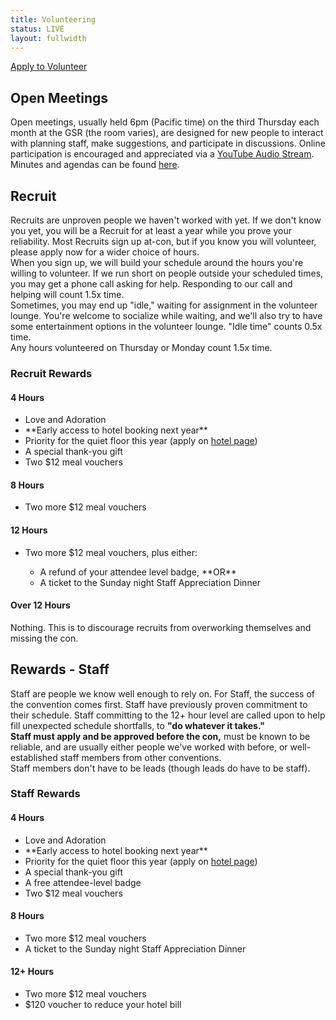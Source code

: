 ```yaml
---
title: Volunteering
status: LIVE
layout: fullwidth
---
```

<div class="page-wrapper">
<p class="textcenter"><a class="button" href="https://reg.goblfc.org/apply/volunteer">Apply to Volunteer</a></p>
</div>

<div class="one-full bg-one">
<div class="page-wrapper">

## Open Meetings

Open meetings, usually held 6pm (Pacific time) on the third Thursday each month at the GSR (the room varies), are designed for new people to interact with planning staff, make suggestions, and participate in discussions. Online participation is encouraged and appreciated via a <a href="https://www.youtube.com/c/BiggestlittlefurconOrg" target="_blank">YouTube Audio Stream</a>. Minutes and agendas can be found <a href="https://drive.google.com/folderview?id=0B93xZv0lzNSAaW1yTFh3a2JkQlU" target="_blank">here</a>.

<!--<small>**NOTE**: Sometimes the date and time are different, check <a href="http://www.twitter.com/biggestlittlefc" target="_blank">Twitter</a> for updates.</small>

- **Thursday Feb 15, GSR, Whitney Room.** 6pm for leads and 2nds, 7pm for general session-->

<div class="clear"></div>
</div>
</div>

<div class="one-full bg-two">
<div class="page-wrapper">

## Recruit
Recruits are unproven people we haven't worked with yet. If we don't know you yet, you will be a Recruit for at least a year while you prove your reliability. Most Recruits sign up at-con, but if you know you will volunteer, please apply now for a wider choice of hours.
<br>  When you sign up, we will build your schedule around the hours you're willing to volunteer. If we run short on people outside your scheduled times, you may get a phone call asking for help. Responding to our call and helping will count 1.5x time.
<br>  Sometimes, you may end up "idle," waiting for assignment in the volunteer lounge. You're welcome to socialize while waiting, and we'll also try to have some entertainment options in the volunteer lounge. "Idle time" counts 0.5x time.
<br>  Any hours volunteered on Thursday or Monday count 1.5x time.

### Recruit Rewards
  
#### 4 Hours
<ul><li>Love and Adoration</li>
<li> **Early access to hotel booking next year** </li>
<li>Priority for the quiet floor this year (apply on <a href="/hotel/">hotel page</a>)</li>
<li>A special thank-you gift</li>
<li>Two $12 meal vouchers</li></ul>

#### 8 Hours
<ul><li>Two more $12 meal vouchers</li></ul>

#### 12 Hours
<ul><li>Two more $12 meal vouchers, plus either:</li>
<ul><li>A refund of your attendee level badge, **OR** </li>
<li>A ticket to the Sunday night Staff Appreciation Dinner</li></ul></ul>

#### Over 12 Hours
Nothing. This is to discourage recruits from overworking themselves and missing the con.

## Rewards - Staff
Staff are people we know well enough to rely on. For Staff, the success of the convention comes first. Staff have previously proven commitment to their schedule. Staff committing to the 12+ hour level are called upon to help fill unexpected schedule shortfalls, to **"do whatever it takes."**
<br>  **Staff must apply and be approved before the con,** must be known to be reliable, and are usually either people we've worked with before, or well-established staff members from other conventions.
<br>  Staff members don't have to be leads (though leads do have to be staff).

### Staff Rewards

#### 4 Hours
<ul><li>Love and Adoration</li>
<li>  **Early access to hotel booking next year**  </li>
<li>Priority for the quiet floor this year (apply on <a href="/hotel/">hotel page</a>)</li>
<li>A special thank-you gift</li>
<li>A free attendee-level badge</li>
<li>Two $12 meal vouchers</li></ul>

#### 8 Hours
<ul><li>Two more $12 meal vouchers</li>
<li>A ticket to the Sunday night Staff Appreciation Dinner</li></ul>

#### 12+ Hours
<ul><li>Two more $12 meal vouchers</li>
<li>$120 voucher to reduce your hotel bill</li></ul>

<div class="clear"></div>
</div>
</div>
